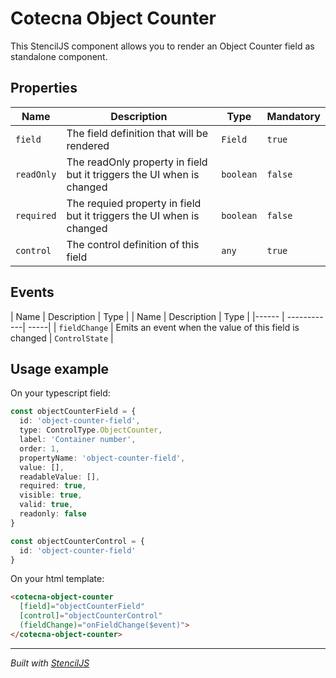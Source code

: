 # Cotecna Object Counter
This StencilJS component allows you to render an Object Counter field as standalone component.

## Properties

| Name | Description | Type | Mandatory |
| -------- | --------------- | -------- | ----------- |
| `field` | The field definition that will be rendered | `Field` | `true` |
| `readOnly` | The readOnly property in field but it triggers the UI when is changed | `boolean` | `false` |
| `required` | The requied property in field but it triggers the UI when is changed | `boolean` | `false` |
| `control` | The control definition of this field | `any` | `true` |

## Events
| Name | Description | Type |
| Name | Description | Type |
|------ | ------------| -----|
| `fieldChange` | Emits an event when the value of this field is changed | `ControlState` |

## Usage example
On your typescript field:
```ts
const objectCounterField = {
  id: 'object-counter-field',
  type: ControlType.ObjectCounter,
  label: 'Container number',
  order: 1,
  propertyName: 'object-counter-field',
  value: [],
  readableValue: [],
  required: true,
  visible: true,
  valid: true,
  readonly: false
}

const objectCounterControl = {
  id: 'object-counter-field'
}
```
On your html template:
```html
<cotecna-object-counter
  [field]="objectCounterField"
  [control]="objectCounterControl"
  (fieldChange)="onFieldChange($event)">
</cotecna-object-counter>
```

----------------------------------------------

*Built with [StencilJS](https://stenciljs.com/)*
